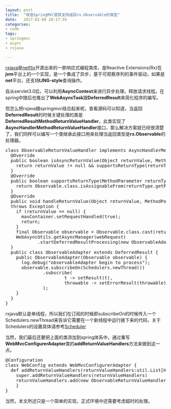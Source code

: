 ```yaml
---
layout: post
title:  "改造SpringMVC使其支持返回rx.Observable的类型"
date:   2017-02-06 20:17:59
categories: 
- code 
tags:
- springmvc
- async
- rxjava

---
```

[rxjava](https://github.com/ReactiveX/RxJava)是[netflix](https://github.com/Netflix/)开源出来的一款响应式编程类库，是Reactive Extensions(Rx)在**jvm**平台上的一个实现，是一个集成了异步，基于可观察序列的事件驱动，如果是**net**平台，还支持**LING-style**查询操作。

自从servlet3.0后，可以利用**AsyncContext**来进行异步处理，释放请求线程。在spring中随后也推出了**WebAsyncTask**跟**DeferredResult**来简化程序的编写。

但怎么把rxjava跟springmvc结合起来呢，查看源码可以知道，当返回**DeferredResult**的时候关键处理的类是**DeferredResultMethodReturnValueHandler**，此类实现了**AsyncHandlerMethodReturnValueHandler**接口，那么解决方案就已经很清楚了，我们同样可以编写一个类继承此接口用来处理当返回类型是**rx.Observable**的处理器。
<pre>
class ObservableReturnValueHandler implements AsyncHandlerMethodReturnValueHandler {
  @Override
  public boolean isAsyncReturnValue(Object returnValue, MethodParameter returnType) {
    return returnValue != null && supportsReturnType(returnType);
  }
  @Override
  public boolean supportsReturnType(MethodParameter returnType) {
    return Observable.class.isAssignableFrom(returnType.getParameterType());
  }
  @Override
  public void handleReturnValue(Object returnValue, MethodParameter returnType, ModelAndViewContainer mavContainer, NativeWebRequest webRequest) 
  throws Exception {
    if (returnValue == null) {
      mavContainer.setRequestHandled(true);
      return;
    }
    final Observable<?> observable = Observable.class.cast(returnValue);
    WebAsyncUtils.getAsyncManager(webRequest)
            .startDeferredResultProcessing(new ObservableAdapter<>(observable), mavContainer);
  }
  public class ObservableAdapter<T> extends DeferredResult<T> {
    public ObservableAdapter(Observable<T> observable) {
      log.debug("observableAdapter begin to process");
      observable.subscribeOn(Schedulers.newThread())
              .subscribe(
                      t -> setResult(t),
                      throwable -> setErrorResult(throwable)
              );
    }
  }
}</pre>

rxjava默认是单线程，所以我们在订阅的时候即subscribeOn的时候传入一个Schedulers.newThread来告诉它需要在一个新线程中运行接下来的代码，关于Schedulers的设置具体请参考[Scheduler](http://reactivex.io/documentation/scheduler.html)

当然，我们最后还要把上面的类添加到spring体系中，通过重写**WebMvcConfigurerAdapter**类的**addReturnValueHandlers**方法来做到这一点。
<pre>
@Configuration
class WebConfig extends WebMvcConfigurerAdapter {
  def addReturnValueHandlers(returnValueHandlers:util.List[HandlerMethodReturnValueHandler]) = {
    super.addReturnValueHandlers(returnValueHandlers)
    returnValueHandlers.add(new ObservableReturnValueHandler)
    }
}</pre>
当然，本文所述只是一个简单的实现，正式环境中还需要考虑超时的处理。